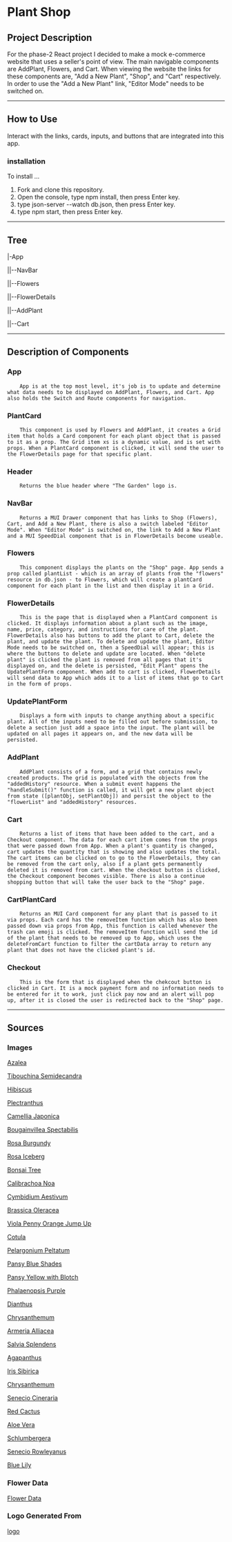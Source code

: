 # Plant Shop
## Project Description
For the phase-2 React project I decided to make a mock e-commerce website that uses a seller's point of view. The main navigable components are AddPlant, Flowers, and Cart.
When viewing the website the links for these components are, "Add a New Plant", "Shop", and "Cart" respectively. In order to use the "Add a New Plant" link, "Editor Mode" needs to be switched on.

---
## How to Use 
Interact with the links, cards, inputs, and buttons that are integrated into this app. 
### installation
To install ...
1. Fork and clone this repository.
2. Open the console, type npm install, then press Enter key.
3. type json-server --watch db.json, then press Enter key.
4. type npm start, then press Enter key.
---
## Tree
|-App

||--NavBar

||--Flowers

||--FlowerDetails

||--AddPlant

||--Cart

---
## Description of Components
### App

        App is at the top most level, it's job is to update and determine what data needs to be displayed on AddPlant, Flowers, and Cart. App also holds the Switch and Route components for navigation. 
### PlantCard

        This component is used by Flowers and AddPlant, it creates a Grid item that holds a Card component for each plant object that is passed to it as a prop. The Grid item xs is a dynamic value, and is set with props. When a PlantCard component is clicked, it will send the user to the FlowerDetails page for that specific plant.
### Header

        Returns the blue header where "The Garden" logo is.
### NavBar

        Returns a MUI Drawer component that has links to Shop (Flowers), Cart, and Add a New Plant, there is also a switch labeled "Editor Mode". When "Editor Mode" is switched on, the link to Add a New Plant and a MUI SpeedDial component that is in FlowerDetails become useable.
### Flowers

        This component displays the plants on the "Shop" page. App sends a prop called plantList - which is an array of plants from the "flowers" resource in db.json - to Flowers, which will create a plantCard component for each plant in the list and then display it in a Grid. 
### FlowerDetails

        This is the page that is displayed when a PlantCard component is clicked. It displays information about a plant such as the image, name, price, category, and instructions for care of the plant. FlowerDetails also has buttons to add the plant to Cart, delete the plant, and update the plant. To delete and update the plant, Editor Mode needs to be switched on, then a SpeedDial will appear; this is where the buttons to delete and update are located. When "delete plant" is clicked the plant is removed from all pages that it's displayed on, and the delete is persisted, "Edit Plant" opens the UpdatePlantForm component. When add to cart is clicked, FlowerDetails will send data to App which adds it to a list of items that go to Cart in the form of props.
### UpdatePlantForm 

        Displays a form with inputs to change anything about a specific plant. All of the inputs need to be filled out before submission, to delete a section just add a space into the input. The plant will be updated on all pages it appears on, and the new data will be persisted. 
### AddPlant

        AddPlant consists of a form, and a grid that contains newly created products. The grid is populated with the objects from the "addedHistory" resource. When a submit event happens the "handleSubmit()" function is called, it will get a new plant object from state ([plantObj, setPlantObj]) and persist the object to the "flowerList" and "addedHistory" resources. 
### Cart

        Returns a list of items that have been added to the cart, and a Checkout component. The data for each cart item comes from the props that were passed down from App. When a plant's quantity is changed, cart updates the quantity that is showing and also updates the total. The cart items can be clicked on to go to the FlowerDetails, they can be removed from the cart only, also if a plant gets permanently deleted it is removed from cart. When the checkout button is clicked, the Checkout component becomes visible. There is also a continue shopping button that will take the user back to the "Shop" page.
### CartPlantCard

        Returns an MUI Card component for any plant that is passed to it via props. Each card has the removeItem function which has also been passed down via props from App, this function is called whenever the trash can emoji is clicked. The removeItem function will send the id of the plant that needs to be removed up to App, which uses the deleteFromCart function to filter the cartData array to return any plant that does not have the clicked plant's id.
### Checkout

        This is the form that is displayed when the chekcout button is clicked in Cart. It is a mock payment form and no information needs to be entered for it to work, just click pay now and an alert will pop up, after it is closed the user is redirected back to the "Shop" page.
---
## Sources
### **Images**
[Azalea](https://cdn.britannica.com/41/93441-050-F58F8EF1/Gardeners-rhododendrons-flowers.jpg)

[Tibouchina Semidecandra](https://upload.wikimedia.org/wikipedia/commons/9/9c/Tibouchina_semidecandra.jpg?20050507130046)

[Hibiscus](https://viverogarden.com/wp-content/uploads/2022/06/white-with-red-star.jpg)

[Plectranthus](https://images.immediate.co.uk/production/volatile/sites/10/2019/07/2048x1365-Plectranthus-fruticosus-LI3917943-5433d9d.jpg?quality=90&resize=960%2C640)

[Camellia Japonica](https://cdn.shopify.com/s/files/1/0012/9689/2016/products/Jacks2_1024x1024@2x.jpg?v=1646599582)

[Bougainvillea Spectabilis](https://upload.wikimedia.org/wikipedia/commons/f/f8/Starr_030418-0058_Bougainvillea_spectabilis.jpg)

[Rosa Burgundy](https://h2.commercev3.net/cdn.springhillnursery.com/images/800/09337A.jpg)

[Rosa Iceberg](https://upload.wikimedia.org/wikipedia/commons/thumb/6/63/Rosa_Iceberg_1.jpg/1200px-Rosa_Iceberg_1.jpg)

[Bonsai Tree](https://i.etsystatic.com/17057214/r/il/3fb9ff/2570987170/il_fullxfull.2570987170_5a2x.jpg)

[Calibrachoa Noa](https://ncfarmsinc.com/products_images/Calibrachoa-Noa-Mega-Pink.jpg)

[Cymbidium Aestivum](https://live.staticflickr.com/8774/17074137641_fddf69d1fb_z.jpg)

[Brassica Oleracea](https://upload.wikimedia.org/wikipedia/commons/thumb/a/a7/Brassica_oleracea_var._laciniata_flower.jpg/768px-Brassica_oleracea_var._laciniata_flower.jpg)

[ Viola Penny Orange Jump Up](https://mullerseeds.de/app/uploads/2021/04/viola_cornuta_penny_orange_jump_up51.jpg)

[Cotula](https://www.anniesannuals.com/signs/b%20-%20c/images/cotula_lineariloba_habit_wide.jpg)

[Pelargonium Peltatum](https://www.gardenia.net/storage/app/public/uploads/images/detail/Pelargonium%20peltatum.webp)

[Pansy Blue Shades](https://www.babikow.com/_ccLib/image/plants/DETA-1710.jpg)

[Pansy Yellow with Blotch](https://cdn.shopify.com/s/files/1/0257/4565/3811/products/Yellow-Blotch-Pansy-Bonnieplants.com.jpg?v=1642630183)

[Phalaenopsis Purple](https://millefioriflorist.com/wp-content/uploads/2021/03/7C5DF741-B57F-4F22-B6D3-FB1C73904FE5-rotated.jpeg)

[Dianthus](https://littleprinceplants.com/wp-content/uploads/2019/06/Dianthus-x-Spotty-April-scaled.jpg)

[Chrysanthemum](https://www.lucasgreenhouses.com/_ccLib/image/plants/DETA-1530.jpg)

[Armeria Alliacea](https://takaonursery.com/wp-content/uploads/2017/01/armeria_alliacea.jpg)

[Salvia Splendens](https://s3.amazonaws.com/eit-planttoolbox-prod/media/images/Salvia-splendens--Dinesh-Valke--CC-BY-NC-ND.jpg)

[Agapanthus](https://d2j6dbq0eux0bg.cloudfront.net/images/26177256/1564395046.jpg)

[Iris Sibirica](https://theoriginalgarden.com/Argazkiak/Fotos/20221213164825.jpg)

[Chrysanthemum](https://m.media-amazon.com/images/W/IMAGERENDERING_521856-T1/images/I/516e13UNVZS._AC_UF894,1000_QL80_.jpg)

[Senecio Cineraria](https://s3.amazonaws.com/eit-planttoolbox-prod/media/images/Senecio-cineraria-bloom--Jon-Sullivan--CC-BY-NC.jpg)

[Red Cactus](https://cdn11.bigcommerce.com/s-nqbbuyl3/images/stencil/600w/products/617/1524/grafted_red_large__12502.1435900150.JPG?c=3)

[Aloe Vera](https://gardenerspath.com/wp-content/uploads/2022/10/Bright-Orange-Flowers-of-Aloe.jpg)

[Schlumbergera](https://s3.amazonaws.com/eit-planttoolbox-prod/media/images/Schlumbergera-truncata--Maja-Dumat--CC-BY.jpg)

[Senecio Rowleyanus](https://i.ebayimg.com/images/g/WBcAAOSw68FiJqkg/s-l500.jpg)

[Blue Lily](https://encrypted-tbn0.gstatic.com/images?q=tbn:ANd9GcR96pZmCaUrt5eV1Q6L36NtmxPYNAIz-enmCrSiodrQKSaanaPJoKyPqDeblt5kxZbogCk&usqp=CAU)

### **Flower Data**
[Flower Data](https://gist.github.com/sandeepcmsm/2e1f5762fa5ca351d8f129e73c730071)

### **Logo Generated From**
[logo](https://looka.com/editor/121315682)